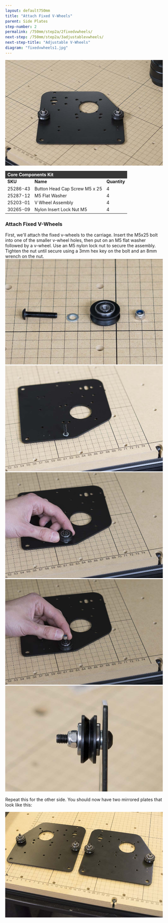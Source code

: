 ```yaml
---
layout: default750mm
title: "Attach Fixed V-Wheels"
parent: Side Plates
step-number: 2
permalink: /750mm/step2a/2fixedvwheels/
next-step: /750mm/step2a/3adjustablevwheels/
next-step-title: "Adjustable V-Wheels"
diagram: "fixedvwheels1.jpg"
---
```

<img src="../../step2/photo/jpfs_DSC2564.jpg">

<table>
  <tr>
    <td style="color:#fff;background: #383838" colspan="3">
      <b>Core Components Kit</b>
    </td>
  </tr>
  <tr>
    <td>
      <b>SKU</b>
    </td>
    <td>
      <b>Name</b>
    </td>
    <td>
      <b>Quantity</b>
    </td>
  </tr>
  <tr>
    <td>
      25286-43
    </td>
    <td>
      Button Head Cap Screw M5 x 25
    </td>
    <td>
      4
    </td>
  </tr>
  <tr>
    <td>
      25287-12
    </td>
    <td>
      M5 Flat Washer
    </td>
    <td>
      4
    </td>
  </tr>
  <tr>
    <td>
      25203-01
    </td>
    <td>
      V Wheel Assembly
    </td>
    <td>
      4
    </td>
  </tr>
  <tr>
    <td>
      30265-09
    </td>
    <td>
      Nylon Insert Lock Nut M5
    </td>
    <td>
      4
    </td>
  </tr>
</table>


<h3>Attach Fixed V-Wheels</h3>

First, we'll attach the fixed v-wheels to the carriage. Insert the M5x25 bolt into one of the smaller v-wheel holes, then put on an M5 flat washer followed by a v-wheel. Use an M5 nylon lock nut to secure the assembly. Tighten the nut until secure using a 3mm hex key on the bolt and an 8mm wrench on the nut.
<img src="../../step2/photo/jpfs_DSC2559.jpg">
<img src="../../step2/photo/jpfs_DSC2560.jpg">
<img src="../../step2/photo/jpfs_DSC2561.jpg">
<img src="../../step2/photo/jpfs_DSC2562.jpg">
<img src="../../step2/photo/jpfs_DSC2563.jpg">

Repeat this for the other side. You should now have two mirrored plates that look like this:

<img src="../../step2/photo/jpfs_DSC3480.jpg">

